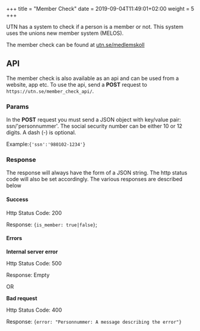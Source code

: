 +++
title = "Member Check"
date =  2019-09-04T11:49:01+02:00
weight = 5
+++

UTN has a system to check if a person is a member or not.
This system uses the unions new member system (MELOS).

The member check can be found at [utn.se/medlemskoll](https://www.utn.se/medlemskoll "Member Check")

## API

The member check is also available as an api and can be used from a website, app etc.
To use the api, send a **POST** request to `https://utn.se/member_check_api/`.

### Params
In the **POST** request you must send a JSON object with key/value pair: ssn/'personnummer'. 
The social security number can be either 10 or 12 digits. A dash (-) is optional.

Example:`{'ssn':'980102-1234'}` 



### Response

The response will always have the form of a JSON string. The http status code will also be set accordingly.
The various responses are described below

#### Success

Http Status Code: 200

Response: `{is_member: true|false}`;

#### Errors

**Internal server error**

Http Status Code: 500

Response: Empty

OR

**Bad request**

Http Status Code: 400

Response: `{error: "Personnummer: A message describing the error"}`
